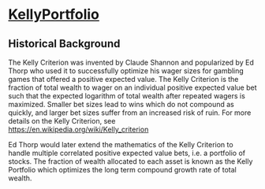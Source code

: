 # [KellyPortfolio](https://thk3421-models.github.io/KellyPortfolio/)

## Historical Background

The Kelly Criterion was invented by Claude Shannon and popularized by Ed Thorp who used it to successfully optimize his wager sizes for gambling games that offered a positive expected value.  The Kelly Criterion is the fraction of total wealth to wager on an individual positive expected value bet such that the expected logarithm of total wealth after repeated wagers is maximized.  Smaller bet sizes lead to wins which do not compound as quickly, and larger bet sizes suffer from an increased risk of ruin.  For more details on the Kelly Criterion, see https://en.wikipedia.org/wiki/Kelly_criterion

Ed Thorp would later extend the mathematics of the Kelly Criterion to handle multiple correlated positive expected value bets, i.e. a portfolio of stocks.  The fraction of wealth allocated to each asset is known as the Kelly Portfolio which optimizes the long term compound growth rate of total wealth.   
